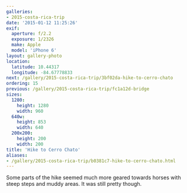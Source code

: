 ```yaml
---
galleries:
- 2015-costa-rica-trip
date: '2015-01-12 11:25:26'
exif:
  aperture: f/2.2
  exposure: 1/2326
  make: Apple
  model: 'iPhone 6'
layout: gallery-photo
location:
  latitude: 10.44317
  longitude: -84.67778833
next: /gallery/2015-costa-rica-trip/3bf02da-hike-to-cerro-chato
ordering: 15
previous: /gallery/2015-costa-rica-trip/fc1a12d-bridge
sizes:
  1280:
    height: 1280
    width: 960
  640w:
    height: 853
    width: 640
  200x200:
    height: 200
    width: 200
title: 'Hike to Cerro Chato'
aliases:
- /gallery/2015-costa-rica-trip/b0381c7-hike-to-cerro-chato.html
---
```


Some parts of the hike seemed much more geared towards horses with steep steps and muddy areas. It was still pretty though.

